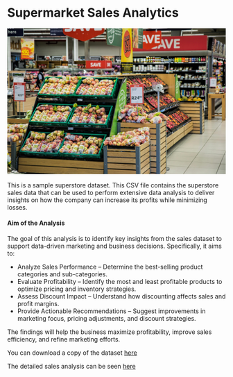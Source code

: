 # Supermarket Sales Analytics

![Supermarket](/supermarket.jpg)

This is a sample superstore dataset. This CSV file contains the superstore sales data that can be used to perform extensive data analysis to deliver insights on how the company can increase its profits while minimizing losses.

#### Aim of the Analysis
The goal of this analysis is to identify key insights from the sales dataset to support data-driven marketing and business decisions. Specifically, it aims to:

- Analyze Sales Performance – Determine the best-selling product categories and sub-categories.
- Evaluate Profitability – Identify the most and least profitable products to optimize pricing and inventory strategies.
- Assess Discount Impact – Understand how discounting affects sales and profit margins.
- Provide Actionable Recommendations – Suggest improvements in marketing focus, pricing adjustments, and discount strategies.

The findings will help the business maximize profitability, improve sales efficiency, and refine marketing efforts.

You can download a copy of the dataset [here](https://www.kaggle.com/datasets/bravehart101/sample-supermarket-dataset)

The detailed sales analysis can be seen [here](www.github.com/elijah-alabi-ng/Supermarket_Sales_Analytics)
